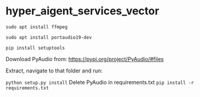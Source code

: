 # hyper_aigent_services_vector
```sudo apt install ffmpeg```

```sudo apt install portaudio19-dev```

```pip install setuptools```

Download PyAudio from: https://pypi.org/project/PyAudio/#files

Extract, navigate to that folder and run:

```python setup.py install```
Delete PyAudio in requirements.txt
```pip install -r requirements.txt```

